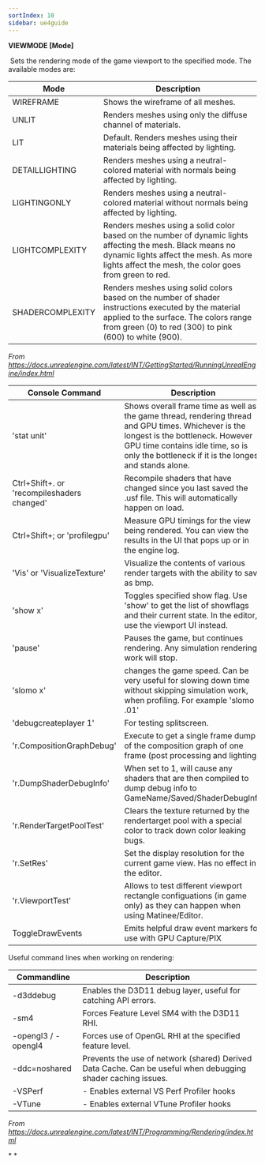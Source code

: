 ```yaml
---
sortIndex: 10
sidebar: ue4guide
---
```


**VIEWMODE \[Mode]**

​ Sets the rendering mode of the game viewport to the specified mode. The available modes are:

<table><thead><tr class="header"><th><strong>Mode</strong></th><th><strong>Description</strong></th></tr></thead><tbody><tr class="odd"><td>WIREFRAME</td><td>Shows the wireframe of all meshes.</td></tr><tr class="even"><td>UNLIT</td><td>Renders meshes using only the diffuse channel of materials.</td></tr><tr class="odd"><td>LIT</td><td>Default. Renders meshes using their materials being affected by lighting.</td></tr><tr class="even"><td>DETAILLIGHTING</td><td>Renders meshes using a neutral-colored material with normals being affected by lighting.</td></tr><tr class="odd"><td>LIGHTINGONLY</td><td>Renders meshes using a neutral-colored material without normals being affected by lighting.</td></tr><tr class="even"><td>LIGHTCOMPLEXITY</td><td>Renders meshes using a solid color based on the number of dynamic lights affecting the mesh. Black means no dynamic lights affect the mesh. As more lights affect the mesh, the color goes from green to red.</td></tr><tr class="odd"><td>SHADERCOMPLEXITY</td><td>Renders meshes using solid colors based on the number of shader instructions executed by the material applied to the surface. The colors range from green (0) to red (300) to pink (600) to white (900).</td></tr></tbody></table>

*From <https://docs.unrealengine.com/latest/INT/GettingStarted/RunningUnrealEngine/index.html>*

<table><thead><tr class="header"><th><strong>Console Command</strong></th><th><strong>Description</strong></th></tr></thead><tbody><tr class="odd"><td>'stat unit'</td><td>Shows overall frame time as well as the game thread, rendering thread and GPU times. Whichever is the longest is the bottleneck. However GPU time contains idle time, so is only the bottleneck if it is the longest and stands alone.</td></tr><tr class="even"><td>Ctrl+Shift+. or 'recompileshaders changed'</td><td>Recompile shaders that have changed since you last saved the .usf file. This will automatically happen on load.</td></tr><tr class="odd"><td>Ctrl+Shift+; or 'profilegpu'</td><td>Measure GPU timings for the view being rendered. You can view the results in the UI that pops up or in the engine log.</td></tr><tr class="even"><td>'Vis' or 'VisualizeTexture'</td><td>Visualize the contents of various render targets with the ability to save as bmp.</td></tr><tr class="odd"><td>'show x'</td><td>Toggles specified show flag. Use 'show' to get the list of showflags and their current state. In the editor, use the viewport UI instead.</td></tr><tr class="even"><td>'pause'</td><td>Pauses the game, but continues rendering. Any simulation rendering work will stop.</td></tr><tr class="odd"><td>'slomo x'</td><td>changes the game speed. Can be very useful for slowing down time without skipping simulation work, when profiling. For example 'slomo .01'</td></tr><tr class="even"><td>'debugcreateplayer 1'</td><td>For testing splitscreen.</td></tr><tr class="odd"><td>'r.CompositionGraphDebug'</td><td>Execute to get a single frame dump of the composition graph of one frame (post processing and lighting).</td></tr><tr class="even"><td>'r.DumpShaderDebugInfo'</td><td>When set to 1, will cause any shaders that are then compiled to dump debug info to GameName/Saved/ShaderDebugInfo</td></tr><tr class="odd"><td>'r.RenderTargetPoolTest'</td><td>Clears the texture returned by the rendertarget pool with a special color to track down color leaking bugs.</td></tr><tr class="even"><td>'r.SetRes'</td><td>Set the display resolution for the current game view. Has no effect in the editor.</td></tr><tr class="odd"><td>'r.ViewportTest'</td><td>Allows to test different viewport rectangle configuations (in game only) as they can happen when using Matinee/Editor.</td></tr><tr class="even"><td>ToggleDrawEvents</td><td>Emits helpful draw event markers for use with GPU Capture/PIX</td></tr></tbody></table>

Useful command lines when working on rendering:

<table><thead><tr class="header"><th><strong>Commandline</strong></th><th><strong>Description</strong></th></tr></thead><tbody><tr class="odd"><td>-d3ddebug</td><td>Enables the D3D11 debug layer, useful for catching API errors.</td></tr><tr class="even"><td>-sm4</td><td>Forces Feature Level SM4 with the D3D11 RHI.</td></tr><tr class="odd"><td>-opengl3 / -opengl4</td><td>Forces use of OpenGL RHI at the specified feature level.</td></tr><tr class="even"><td>-ddc=noshared</td><td>Prevents the use of network (shared) Derived Data Cache. Can be useful when debugging shader caching issues.</td></tr><tr class="odd"><td>-VSPerf</td><td>- Enables external VS Perf Profiler hooks</td></tr><tr class="even"><td>-VTune</td><td>- Enables external VTune Profiler hooks</td></tr></tbody></table>

*From <https://docs.unrealengine.com/latest/INT/Programming/Rendering/index.html>*

\* \*
